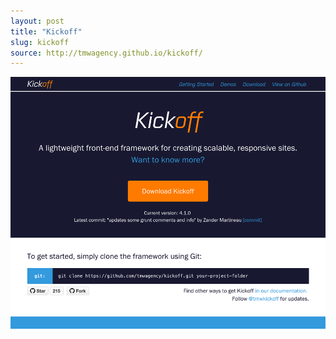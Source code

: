 ```yaml
---
layout: post
title: "Kickoff"
slug: kickoff
source: http://tmwagency.github.io/kickoff/
---
```


<img src="/screenshots/kickoff.png">
